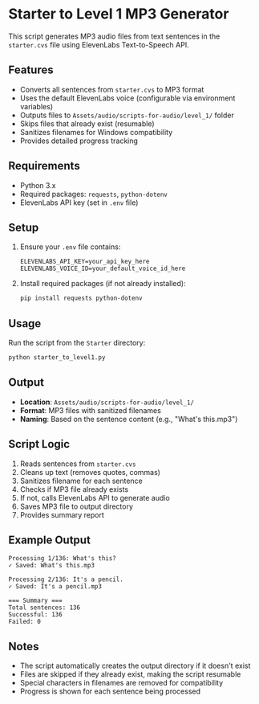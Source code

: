 # Starter to Level 1 MP3 Generator

This script generates MP3 audio files from text sentences in the `starter.cvs` file using ElevenLabs Text-to-Speech API.

## Features

- Converts all sentences from `starter.cvs` to MP3 format
- Uses the default ElevenLabs voice (configurable via environment variables)
- Outputs files to `Assets/audio/scripts-for-audio/level_1/` folder
- Skips files that already exist (resumable)
- Sanitizes filenames for Windows compatibility
- Provides detailed progress tracking

## Requirements

- Python 3.x
- Required packages: `requests`, `python-dotenv`
- ElevenLabs API key (set in `.env` file)

## Setup

1. Ensure your `.env` file contains:
   ```
   ELEVENLABS_API_KEY=your_api_key_here
   ELEVENLABS_VOICE_ID=your_default_voice_id_here
   ```

2. Install required packages (if not already installed):
   ```bash
   pip install requests python-dotenv
   ```

## Usage

Run the script from the `Starter` directory:

```bash
python starter_to_level1.py
```

## Output

- **Location**: `Assets/audio/scripts-for-audio/level_1/`
- **Format**: MP3 files with sanitized filenames
- **Naming**: Based on the sentence content (e.g., "What's this.mp3")

## Script Logic

1. Reads sentences from `starter.cvs`
2. Cleans up text (removes quotes, commas)
3. Sanitizes filename for each sentence
4. Checks if MP3 file already exists
5. If not, calls ElevenLabs API to generate audio
6. Saves MP3 file to output directory
7. Provides summary report

## Example Output

```
Processing 1/136: What's this?
✓ Saved: What's this.mp3

Processing 2/136: It's a pencil.
✓ Saved: It's a pencil.mp3

=== Summary ===
Total sentences: 136
Successful: 136
Failed: 0
```

## Notes

- The script automatically creates the output directory if it doesn't exist
- Files are skipped if they already exist, making the script resumable
- Special characters in filenames are removed for compatibility
- Progress is shown for each sentence being processed
